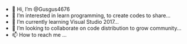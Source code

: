 - 👋 Hi, I’m @Gusgus4676
- 👀 I’m interested in learn programming, to create codes to share...
- 🌱 I’m currently learning Visual Studio 2017...
- 💞️ I’m looking to collaborate on code distribution to grow community...
- 📫 How to reach me ...

<!---
Gusgus4676/Gusgus4676 is a ✨ special ✨ repository because its `README.md` (this file) appears on your GitHub profile.
You can click the Preview link to take a look at your changes.
--->

